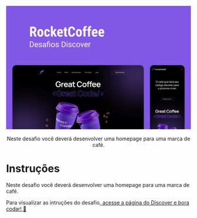<p align="center">
    <img src="./.github/preview.png" alt="Preview Desktop" >

<p align="center">
Neste desafio você deverá desenvolver uma homepage para uma marca de café.
</p>

# Instruções

Neste desafio você deverá desenvolver uma homepage para uma marca de café.

Para visualizar as intruções do desafio,[ acesse a página do Discover e bora codar! 🚀](https://efficient-sloth-d85.notion.site/Desafio-RocketCoffee-7802895f0dd44da5a6f71a64badc7e72)
